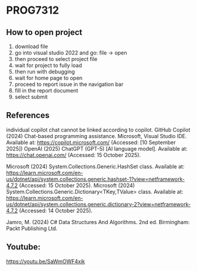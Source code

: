 # PROG7312

## How to open project

1. download file
2. go into visual studio 2022 and go: file -> open
3. then proceed to select project file
4. wait for project to fully load
5. then run with debugging
6. wait for home page to open
7. proceed to report issue in the navigation bar
8. fill in the report document
9. select submit

## References
individual copilot chat cannot be linked according to copilot.
GitHub Copilot (2024) Chat-based programming assistance. Microsoft, Visual Studio IDE. Available at: https://copilot.microsoft.com/ (Accessed: [10 September 2025])
OpenAI (2025) ChatGPT (GPT-5) [AI language model]. Available at: https://chat.openai.com/ (Accessed: 15 October 2025).

Microsoft (2024) System.Collections.Generic.HashSet<T> class. Available at: https://learn.microsoft.com/en-us/dotnet/api/system.collections.generic.hashset-1?view=netframework-4.7.2 (Accessed: 15 October 2025).
Microsoft (2024) System.Collections.Generic.Dictionary<TKey,TValue> class. Available at: https://learn.microsoft.com/en-us/dotnet/api/system.collections.generic.dictionary-2?view=netframework-4.7.2 (Accessed: 14 October 2025).


Jamro, M. (2024) C# Data Structures And Algorithms. 2nd ed. Birmingham: Packt Publishing Ltd.


## Youtube:
https://youtu.be/SaWmOWF4xik

